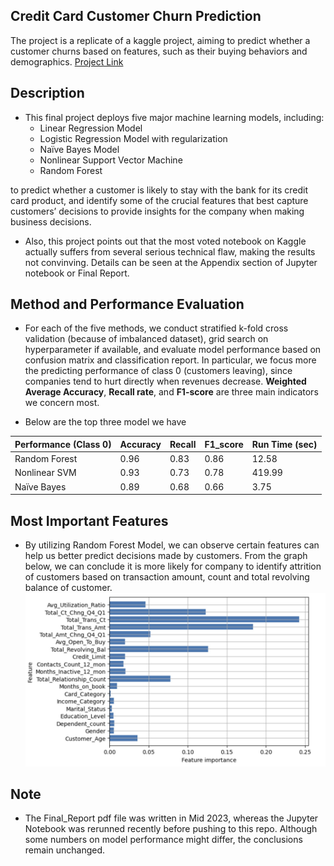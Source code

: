 ## Credit Card Customer Churn Prediction
  
The project is a replicate of a kaggle project, aiming to predict whether a customer churns based on features, such as their buying behaviors and demographics.
[Project Link](https://www.kaggle.com/datasets/thedevastator/predicting-credit-card-customer-attrition-with-m)

## Description
  
- This final project deploys five major machine learning models, including:
    - Linear Regression Model
    - Logistic Regression Model with regularization
    - Naïve Bayes Model
    - Nonlinear Support Vector Machine
    - Random Forest <br>

to predict whether a customer is likely to stay with the bank for its credit card product, and  identify some of the crucial features that best capture customers’ decisions to provide insights for the company when making business decisions.
- Also, this project points out that the most voted notebook on Kaggle actually suffers from several serious technical flaw, making the results not convinving. Details can be seen at the Appendix section of Jupyter notebook or Final Report.

## Method and Performance Evaluation
  
- For each of the five methods, we conduct stratified k-fold cross validation (because of imbalanced dataset), grid search on 
hyperparameter if available, and evaluate model performance based on confusion 
matrix and classification report. In particular, we focus more the predicting performance 
of class 0 (customers leaving), since companies tend to hurt directly when revenues 
decrease. **Weighted Average Accuracy**, **Recall rate**, and **F1-score** are three main indicators we concern most.

- Below are the top three model we have

| Performance (Class 0) | Accuracy  | Recall | F1_score | Run Time (sec) |
| --------------------- | --------- | ------ | -------- | -------------- |
| Random Forest         | 0.96      | 0.83   | 0.86     | 12.58          |
| Nonlinear SVM         | 0.93      | 0.73   | 0.78     | 419.99         |
| Naïve Bayes           | 0.89      | 0.68   | 0.66     | 3.75           |

## Most Important Features
- By utilizing Random Forest Model, we can observe certain features can help 
us better predict decisions made by customers. From the graph below, we can conclude 
it is more likely for company to identify attrition of customers based on transaction 
amount, count and total revolving balance of customer.
![](JPG/Most_Important_Features.jpg)

## Note
  
- The Final_Report pdf file was written in Mid 2023, whereas the Jupyter Notebook was rerunned recently before pushing to this repo. Although some numbers on model performance might differ, the conclusions remain unchanged.